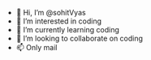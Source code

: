 - 👋 Hi, I’m @sohitVyas
- 👀 I’m interested in coding
- 🌱 I’m currently learning coding
- 💞️ I’m looking to collaborate on coding
- 📫 Only mail

<!---
sohitVyas/sohitVyas is a ✨ special ✨ repository because its `README.md` (this file) appears on your GitHub profile.
You can click the Preview link to take a look at your changes.
--->
